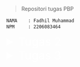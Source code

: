 > Repositori tugas PBP
```credential
NAMA    : Fadhil Muhammad
NPM     : 2206083464
```

<details>
<summary style="color: white; font-size: 30px">Tugas 2</summary>

## Daftar Isi

- [Pengenalan](#pengenalan)
- [Langkah-Langkah Pengimplementasian](#langkah-langkah-pengimplementasian)
- [Diagram](#diagram)
- [Mengapa Menggunakan Virtual Environment?](#mengapa-menggunakan-virtual-environment)
- [Apa itu MVC, MVT, dan MVVM?](#apa-itu-mvc-mvt-dan-mvvm)

## Pengenalan
Tautan web: https://poke-co.adaptable.app/main

[Poké.co](https://poke-co.adaptable.app/main) merupakan website dengan tema utama pengumpulan atau pengoleksian karakter-karakter Pokémon yang dibangun menggunakan Django untuk tugas kali ini.

## Langkah-Langkah Pengimplementasian
Dalam proses pembuatan website ini, hal pertama yang dilakukan adalah membuat repositori baru di github sebagai tempat penyimpanan hasil pekerjaan.

Setelah itu, *step-step* yang dilakukan antara lain:

1. **Membuat Direktori Lokal Baru untuk Proyek Aplikasi**
 
    Langkah pertama adalah membuat direktori baru pada perangkat lokal sebagai direktori utama untuk pengerjaan proyek
2. **Mengaktifkan *Virtual Environment* pada Direktori**

    Setelah direktori pada langkah pertama berhasil dibuat, selanjutnya menginisialisasi atau mengaktifkan virtual environment untuk proyek.
    ```shell
    python -m venv env
    ```
    Menjalankan perintah di atas pada command prompt untuk menginisialisasi virtual environment pada folder proyek.
3. **Mengaktifkan *Virtual Environment***

    Mengaktifkan virtual environment untuk direktori proyek dengan menjalankan script berikut pada command prompt.
    ```
    env\Scripts\activate.bat
    ```
4. **Menginstall *Dependencies* atau *Requirements***

    Setelah virtual environment berhasil diaktifkan, membuat file baru pada direktori bernama `requirements.txt` dengan isi sebagai berikut:

    ```
    django
    gunicorn
    whitenoise
    psycopg2-binary
    requests
    urllib3
    ```

    Setelah file `requirements.txt` berhasil dibuat, lalu install requirements atau dependencies tersebut dengan menjalankan script berikut pada command prompt.

    ```shell
    pip install -r requirements.txt
    ``````
5. **Membuat Proyek Django**

    Setelah semua dependencies terinstall, inisialisasi atau mulai proyek baru dengan menjalankan perintah berikut:
    ```shell
    django-admin startproject poke_co .
    ```
6. **Konfigurasi Proyek**

    Setelah proyek berhasil dibuat, langkah selanjutnya adalah mengkonfigurasi proyek. Hal yang dilakukan pada langkah ini di antaranya:

    1. Menambahkan allowed host pada file `settings.py`
        ```python
        ...
        ALLOWED_HOSTS = ["*"]
        ...
        ``` 
    2. Menambahkan direktori staticfiles dan static root pada `settings.py` untuk file-file statis seperti *image*

        ```python
        ...
        STATICFILES_DIRS = (
            join(BASE_DIR, 'main/static'),
        )

        STATIC_ROOT = join(BASE_DIR, 'staticfiles')
        ...
        ```
    3. Mendaftarkan aplikasi `main` ke dalam proyek dengan menambahkan `"main"` ke dalam daftar aplikasi yang ada pada `settings.py`
        ```python
        INSTALLED_APPS = [
            ...,
            "main",
            ...
        ]
        ```
7. **Membuat *Template* untuk Laman *Website***

    Untuk menampilkan laman *page* yang diinginkan saat website dibuka, tambahkan sebuah folder baru pada direktori `main` bernama `templates`, lalu dalam folder `templates` tambahkan `main.html`. 

    Dalam `main.html`, isi file tersebut dengan HTML yang diinginkan. Dalam proyek ini, contoh dari bagianbody HTML yang digunakan untuk proyek ini adalah sebagai berikut:

    ```html
    ...
    <section>
        <h2>Player Information</h2>
        <h5>Name:</h5>
        <p>{{ name }}</p>
        <h5>Class:</h5>
        <p>{{ class }}</p>
    </section>
    ...
    ```
    Untuk selengkapnya dapat dilihat pada file `main.html`

8. **Konfigurasi untuk Gambar**

    Pada proyek ini, gambar digunakan untuk ditampilkan pada laman web. Agar gambar dapat ditampilkan pada saat *production* atau *deployment*:

    1. Buat folder tempat penyimpanan file statis (untuk gambar). Tempat penyimpanan disesuaikan dengan `path` pengambilan gambar yang ada pada template `main.html` dan konfigurasi yang ada pada `settings.py`

    2. Agar gambar dapat diambil pada saat `deployment`, jalankan perintah berikut.
        ```shell
        python manage.py collectstatic
        ```
        Akan terbentuk sebuah folder baru sebagai direktori file yang bisa diambil kontenya pada saat tahap *deployment*. Jika tidak menjalankan perintah tersebut, maka gambar kemungkinan tidak akan muncul pada saat *deployment* walaupun pada saat *development* secara lokal muncul.
    
    3. Tidak lupa, tambahkan `{% load static %}` pada `main.html` agar file statis dapat di-*load*.

9. **Mengimplementasikan Model**

    pada langkah ini, modifikasi file `models.py` sesuai dengan kriteria soal dan aplikasi yang akan dibuat. Untuk proyek ini, isi dari `models.py` adalah sebagai berikut:
    ```python
    from django.db import models

    class Item(models.Model):
        name = models.CharField(max_length=255, name="name")
        amount = models.IntegerField(name="amount")
        rarity = models.IntegerField(name="rarity", default=0)
        power = models.FloatField(name="power", default=0)
        description = models.TextField(name="description")
    ```

10. **Membuat dan Mengaplikasikan Migrasi Model**

    Lakukan migrasi model dengan menjalankan perintah berikut pada Command Prompt agar Django dapat melacak perubahan pada model *database*.
    ```shell
    python manage.py makemigrations
    python manage.py migrate
    ```

11. **Menghubungkan *View* dengan *Template***

    Menambahkan kode berikut pada `views.py`.
    ```python
    from django.shortcuts import render

    def show_main(request):
        context = {
            'name':'Fadhil Muhammad',
            'class':'PBP-B',
            'char_name':'Pikachu',
            'char_description':'This is Pikachu. You know this is Pikachu. Why are you asking me about why i wrote this?',
            'char_amount':'You have Gazillion amount of this character.'
        }

        return render(request, 'main.html', context)
    ```
    Karena proyek aplikasi ini belum sepenuhnya dikembangkan, beberapa *variable* masih digunakan hanya sebagai *place holder* sementara.

12. **Melakukan *Routing* URL**

    Agar aplikasi dapat dijalankan tambahkan kode berikut pada `urls.py` pada direktori proyek
    ```python
    from django.contrib import admin
    from django.urls import path, include
    from django.conf import settings
    from django.conf.urls.static import static

    urlpatterns = [
        path('main/', include('main.urls')),
        path('admin/', admin.site.urls),
    ]

    if settings.DEBUG:
        urlpatterns += static(settings.STATIC_URL, document_root=settings.STATIC_ROOT)
    ```

    dan kode berikut pada `urls.py` pada direktori `main`
    ```python
    from django.urls import path
    from main.views import show_main

    app_name = 'main'

    urlpatterns = [
        path('', show_main, name='show_main'),
    ] 
    ```

13. **Menambahkan *Unit Testing***

    Untuk menguji website, dilakukan beberapa *unit testing* dasar untuk menguji apakah website berhasil ter-*load* dengan baik atau tidak dengan menambahkan kode pada *tests.py* sesuai dengan pengujian yang ingin dilakukan. Untuk proyek ini:
    ```python
    from django.test import TestCase
    from django.test import Client

    class mainTest(TestCase):
        def test_main_url_is_exist(self):
            client = Client()
            response = client.get('/main/') 
            self.assertEqual(response.status_code, 200)

        def test_main_using_main_template(self):
            client = Client()
            response = client.get('/main/') 
            self.assertTemplateUsed(response, 'main.html')

        def test_template_rendering(self):
            client = Client()
            response = client.get('/main/')
            self.assertEqual(response.status_code, 200)

            # Cek konten template
            self.assertContains(response, "Welcome to Poké.co")
            self.assertContains(response, "Player Information")
            self.assertContains(response, "Featured Character")
            self.assertContains(response, "Name:")
            self.assertContains(response, "Class:")

            # Cek gambar
            self.assertInHTML("<img alt=\"Pikachu\" src=\"/static/main/assets/Angry-Pikachu-Transparent.png\">", response.content.decode())

            # Cek konten footer
            self.assertContains(response, "Fadhil Muhammad (2206083464). Pemrograman Berbasis Platform Gasal 23/24.")
    ```
    Lalu, jalankan *testing* tersebut dengan menjalankan perintah berikut
    ```shell
    python manage.py test
    ```
14. **Melakukan *Deployment***

    Setelah semua tahap selesai, *deploy* aplikasi ke [Adaptable](https://adaptable.io/).


## Diagram *Framework*
![Alt Text](md_image/diagram.png)

Django adalah sebuah framework web yang memungkinkan pengembang untuk dengan mudah membuat dan mengelola situs web yang responsif dan dinamis. Django berfungsi dengan cara berikut:

1. **Permintaan dari Client**: Ketika seorang pengguna membuka situs web di peramban (browser), peramban akan mengirimkan permintaan HTTP ke server Django.

2. ***Routing* dan *URL Pattern***: Django memiliki sistem routing yang akan memeriksa pola URL pada permintaan dari *client* untuk menentukan tindakan atau *view* apa yang harus diambil untuk menangani permintaan tersebut.

3. **Menghubungkan dengan views.py**: Setelah pola URL cocok dengan permintaan, Django akan memanggil fungsi yang sesuai dalam berkas views.py. Fungsi-fungsi ini berisi program-program untuk menangani permintaan tersebut.

4. **Interaksi dengan models.py**: Untuk mengambil atau memanipulasi data yang diperlukan, views.py akan berinteraksi dengan berkas models.py. Models digunakan untuk mendefinisikan struktur data dan hubungan antar data dalam aplikasi.

5. **Membangun Halaman Web (HTML)**: Setelah data yang diperlukan telah diambil dari models.py, views.py akan menggunakan template HTML yang ada dalam direktori templates untuk merender halaman web. Data yang telah diambil dapat dimasukkan ke dalam template untuk membuat halaman web yang dinamis.

6. **HTTP Response**: Terakhir, views.py akan mengembalikan hasilnya dalam bentuk respons HTTP. Respons ini berisi halaman web yang telah dibuat (dalam bentuk HTML) dan akan dikirimkan kembali kepada *client* yang mengirimkan permintaan awal.


## Mengapa Menggunakan *Virtual Environment*?
Ada beberapa alasan mengapa kita sangat disarankan atau diharuskan menggunakan virtual environment saat memulai proyek Django, di antaranya:
1. **Dependensi Tertutup**

    Virtual environment memungkinkan kita untuk membuat lingkungan Python yang terisolasi secara mandiri dari instalasi Python global di sistem. Ini berarti kita dapat memiliki versi Python dan paket dependensi yang berbeda untuk setiap proyek, tanpa khawatir konflik antara versi atau paket yang digunakan oleh proyek yang berbeda.

2. ***Cleanliness* dan Pengelolaan Dependensi**

    Dengan menggunakan virtual environment, kita dapat mengelola dependensi proyek kita dengan lebih mudah. Kita dapat menginstal modul-modul Python yang diperlukan secara terpisah untuk setiap proyek. Selain itu, kita dapat dengan mudah membuat daftar dependensi proyek (biasanya disimpan dalam berkas `requirements.txt`) untuk mengulangi pengaturan proyek di *environment* lain atau bagi orang lain yang ingin bekerja pada proyek tersebut.

3. **Keamanan**

    *Virtual environment* dapat membantu mencegah terjadinya masalah jika ada pembaruan atau perubahan yang perlu kita lakukan pada sebuah proyek, tanpa memengaruhi proyek lain yang menggunakan versi Python atau paket yang berbeda.

Pengerjaan proyek Django tanpa menggunakan *virtual environment* tetap dapat dilaksanakan. Meskipun demikian, poin-poin di atas menjelaskan mengapa *virtual environment* sangat penting digunakan.

## Apa itu MVC, MVT, dan MVVM?

MVC (Model-View-Controller), MVT (Model-View-Template), dan MVVM (Model-View-ViewModel) adalah tiga kerangka arsitektur yang umum digunakan dalam pengembangan perangkat lunak. Tujuan utamanya adalah membagi komponen-komponen inti dalam aplikasi dan mempermudah manajemen kode. Meskipun ketiganya memiliki kesamaan dalam pemisahan peran, terdapat perbedaan signifikan dalam bagaimana mereka mengatur dan berinteraksi antara satu sama lain.

MVC adalah pendekatan yang pertama kali muncul dalam pengembangan perangkat lunak. Dalam MVC, aplikasi dibagi menjadi tiga komponen utama: Model, View, dan Controller. Model bertanggung jawab atas manajemen data dan logika bisnis, View bertanggung jawab untuk menampilkan data kepada pengguna, sementara Controller bertindak sebagai perantara yang mengoordinasikan aliran data dan tindakan yang dilakukan pengguna.

MVT, atau Model-View-Template, adalah varian dari MVC yang sering digunakan dalam kerangka kerja web seperti Django. Dalam MVT, Model tetap mengelola data dan logika bisnis, sedangkan Template mengambil peran View dalam menampilkan data kepada pengguna. Controller pada dasarnya terintegrasi dalam kerangka kerja Django, sehingga pengembang tidak perlu membuatnya secara eksplisit.

Sementara itu, MVVM adalah arsitektur yang lebih modern, sering digunakan dalam pengembangan aplikasi berbasis antarmuka pengguna, seperti aplikasi seluler atau desktop. Dalam MVVM, Model tetap mengelola data dan logika bisnis, tetapi ada tambahan komponen yang disebut ViewModel. ViewModel bertindak sebagai perantara antara Model dan View, mengubah data Model agar sesuai dengan tampilan yang diinginkan oleh View, dan mengelola tindakan yang dilakukan oleh pengguna.

Perbedaan utama antara ketiga pendekatan ini terletak pada cara mereka mengatur peran dan tanggung jawab komponen-komponen utama dalam aplikasi. MVC dan MVT umumnya digunakan dalam konteks aplikasi web tradisional, sementara MVVM lebih sering diterapkan dalam aplikasi modern berbasis antarmuka pengguna. Semua arsitektur ini bertujuan untuk memudahkan pemeliharaan kode, meningkatkan skalabilitas, dan memahami konsep dalam pengembangan perangkat lunak, dengan pilihan tergantung pada jenis aplikasi yang dikembangkan dan preferensi pengembangnya.

</details>

<details>
<summary style="color: white; font-size: 30px">Tugas 3</summary>

## Daftar Isi
- [Langkah-Langkah Pengimplementasian](#langkah-langkah-pengimplementasian-1)
- [Apa perbedaan antara form POST dan form GET dalam Django?](#apa-perbedaan-antara-form-POST-dan-form-GET=dalam-Django?)

## Langkah-Langkah Pengimplementasian
### Membuat `forms.py`
File `forms.py` dalam proyek Django digunakan untuk mendefinisikan formulir yang akan digunakan dalam aplikasi web. Formulir dapat dihubungkan dengan model Django untuk membuat, mengubah, atau menghapus objek model berdasarkan input dari pengguna. 

Isi `forms.py`:
```python
from django.forms import ModelForm
from main.models import Item

class ProductForm(ModelForm):
    class Meta:
        model = Item
        fields = ["name", "amount", "rarity", "power", "description"]
```

### Mengubah Isi File `views.py`
Untuk menampilkan jumlah item yang ada pada models, tambahkan kode pada `views.py`agar jumlah item pada models dapat diakses.

*Update* fungsi `create_item()` menjadi:
```python
def create_item(request):
    total_characters = Item.objects.count()
    form = ProductForm(request.POST or None)

    if form.is_valid() and request.method == "POST":
        form.save()
        return HttpResponseRedirect(reverse('main:show_main'))

    context = {'form': form, 'total_characters':total_characters}
    return render(request, "create_item.html", context)
```

### Membuat HTML untuk Form

Menambahkan `create_item.html` untuk tampilan form yang akan ditampilkan kepada user saat diakses. Untuk ini, django telah menyediakan opsi yang memudahkan kita dalam pembuatan laman formulir.

Isi `create_item.html`:
```html
{% extends 'base.html' %}
{% block content %}
<h1>Add New Character to Your List</h1>

<form method="POST">
    <p>You currently own a total of {{total_characters}} characters </p>
    {% csrf_token %}
    <table>
        {{ form.as_table }}
        <tr>
            <td></td>
            <td>
                <input type="submit" value="Add Character"/>
            </td>
        </tr>
    </table>
</form>


{% endblock %}
```

### Menambahkan `templates\base.html`
Buat folder baru pada root directory bernama `templates` dan tambahkan file `base.html` di dalamnya. 

Isi dari `base.html`:
```html
{% load static %}
<!DOCTYPE html>
<html lang="en">
    <head>
        <meta charset="UTF-8" />
        <meta
            name="viewport"
            content="width=device-width, initial-scale=1.0"
        />
        {% block meta %}
        {% endblock meta %}
    </head>

    <body>
        {% block content %}
        {% endblock content %}
    </body>
</html>
```
### Meng-*update* `main.html` pada Direktori `main\templates\`
Untuk menampilkan data yang telah disubmit pada form, perlu dilakukan penambahan pada `main.html`. 

Kode yang ditambahkan:
```html
...
    ...
        <section>
            <h2>Your Collections</h2>

            <div style="overflow-y: auto;">
                <table>
                    <tr>
                        <th>Timestamp (UTC+7)</th>
                        <th>Name</th>
                        <th>Amount</th>
                        <th>Rarity</th>
                        <th>Power</th>
                        <th>Description</th>
                    </tr>
                
                    {% for item in items %}
                    <tr>
                        <td>{{item.date_added}}</td>
                        <td>{{item.name}}</td>
                        <td>{{item.amount}}</td>
                        <td>{{item.rarity}}</td>
                        <td>{{item.power}}</td>
                        <td style="min-width: 500px;">{{item.description}}</td>
                    </tr>
                    {% endfor %}
                </table>
                <br />
            </div>
        
            <a href="{% url 'main:create_item' %}">
                <button>
                    Add New Character
                </button>
            </a>
        </section>
    ...
...
```
### Menambahkan View untuk XML dan JSON Serializer
Untuk melihat data-data yang disimpan dalam bentuk XML atau JSOn, digunakan serializer. Untuk melihat hasil serializer dari XML atau JSON, tambahkan dua fungsi berikut pada `views.py`:
```python
def show_xml(request):
    data = Item.objects.all()
    return HttpResponse(serializers.serialize("xml", data), content_type="application/xml")

def show_json(request):
    data = Item.objects.all()
    return HttpResponse(serializers.serialize("json", data), content_type="application/json")
```
dan tambahkan path berikut pada `urls.py` direktori aplikasi:
```python
...
urlpatterns = [
    ...
    path('xml/', show_xml, name='show_xml'),
    path('json/', show_json, name='show_json'),
    ...
]
...
```
Untuk menampilkan views dari `id` masing-masing data, tambahkan fungsi berikut pada `views.py`:
```python
def show_xml_by_id(request, id):
    data = Item.objects.filter(pk=id)
    return HttpResponse(serializers.serialize("xml", data), content_type="application/xml")

def show_json_by_id(request, id):
    data = Item.objects.filter(pk=id)
    return HttpResponse(serializers.serialize("json", data), content_type="application/json")
```
dan path berikut pada `urls.py` aplikasi:
```python
...
urlpatterns = [
    ...
    path('xml/<int:id>/', show_xml_by_id, name='show_xml_by_id'),
    path('json/<int:id>/', show_json_by_id, name='show_json_by_id') 
]
...
```


## Apa perbedaan antara form POST dan form GET dalam Django?
Dalam Django, form POST dan form GET memiliki beberapa perbedaan utama:

1. **Form POST**: Form POST dalam Django dikembalikan menggunakan metode POST, di mana browser mengumpulkan data formulir, meng-*encode*-nya untuk transmisi, mengirimkannya ke server, dan kemudian menerima kembali responsnya1. Metode POST akan mengirimkan data atau nilai langsung ke file lain2. Pemakaian metode POST ini digunakan untuk mengirimkan data yang penting / kredensial dan data yang orang lain tidak boleh tau / *secret data*, seperti password, dan sebagainya2.

2. **Form GET**: Sebaliknya, GET mengumpulkan data yang dikirimkan menjadi sebuah string, dan menggunakan ini untuk menyusun URL1. Metode GET akan menampilkan data/nilai pada URL, kemudian akan ditampung oleh action3.

Secara umum, metode POST digunakan saat kita ingin mengirimkan data yang tidak boleh dilihat oleh pengguna lain (misalnya password), sedangkan metode GET digunakan saat kita ingin pengguna dapat melihat data yang dikirimkan (misalnya dalam pencarian).

referensi: [Django - Working with forms](https://docs.djangoproject.com/en/4.2/topics/forms/)

### Apa perbedaan utama antara XML, JSON, dan HTML dalam konteks pengiriman data?
XML, JSON, dan HTML adalah tiga format yang sering digunakan dalam pengiriman data di web. Berikut adalah perbedaan utama antara ketiganya:

1. XML (eXtensible Markup Language):

    - XML adalah bahasa markah yang menyediakan aturan untuk menentukan data apa pun.
    - XML menggunakan tanda untuk membedakan antara atribut data dan data aktual.
    - XML merepresentasikan data dalam pola pohon.
    - XML memisahkan data dari HTML.
    - XML menyederhanakan proses perubahan platform.

2. JSON (JavaScript Object Notation):
    - JSON adalah format pertukaran data terbuka yang dapat dibaca baik oleh manusia maupun mesin
    - JSON bersifat independen dari setiap bahasa pemrograman dan merupakan output API umum dalam berbagai aplikasi
    - JSON menggunakan pasangan kunci-nilai untuk merepresentasikan data
    - JSON mendukung dan didukung semua browser.

3. HTML (HyperText Markup Language):

    - HTML adalah bahasa markup standar untuk dokumen yang dirancang untuk ditampilkan di browser web.
    HTML tidak dirancang sebagai format pertukaran data, tetapi sebagai format untuk menampilkan data, dengan fokus pada bagaimana data tampak bagi pengguna akhir.
    - HTML menggunakan tag yang dikelilingi oleh tanda kurung sudut (< dan >) untuk membuat elemen.

### Mengapa JSON sering digunakan dalam pertukaran data antara aplikasi web modern?

Dalam konteks pengiriman data, baik XML dan JSON digunakan secara luas. Namun, JSON dianggap lebih efisien karena data direpresentasikan sebagai objek JavaScript, dan dengan demikian beberapa bit dilewatkan melalui kabel. Lebih sedikit waktu mesin diperlukan untuk pemrosesan data.

Singkatnya, JSON adalah format pertukaran data yang lebih baik, sedangkan XML adalah format pertukaran dokumen yang lebih baik. HTML biasanya tidak digunakan untuk pertukaran data, tetapi lebih fokus pada menampilkan data ke pengguna.

### Postman

HTML

![Alt Text](md_image/HTML.png)

XML

![Alt Text](md_image/XML.png)

JSON

![Alt Text](md_image/JSON.png)

XML by ID
![Alt text](md_image/XML_ID.png)

JSON by ID
![Alt text](md_image/JSON_ID.png)
</details>